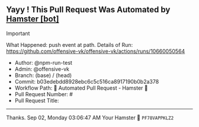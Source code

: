 ## Yayy ! This Pull Request Was Automated by [Hamster [bot]](https://github.com/npm-run-test)

> [!IMPORTANT]
> What Happened: push event at  path.
> Details of Run: https://github.com/offensive-vk/offensive-vk/actions/runs/10660050564

- Author: @npm-run-test
- Admin: @offensive-vk
- Branch:  (base) /  (head)
- Commit: b03edebdd8928ebc6c5c516ca8917190b0b2a378
- Workflow Path: 🤖 Automated Pull Request - Hamster 🐹
- Pull Request Number: #
- Pull Request Title: 

---

Thanks.
Sep 02, Monday 03:06:47 AM
Your Hamster 🐹 <code>PF78VAPPKLZ2</code>
